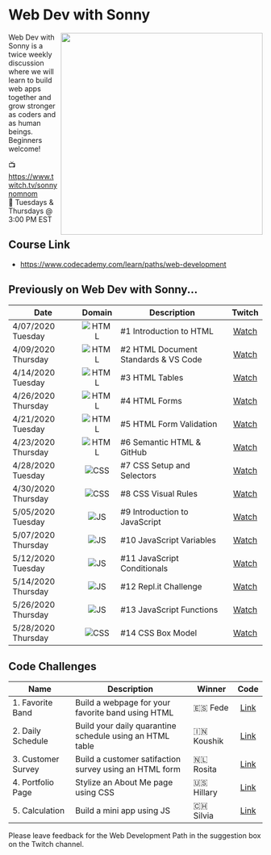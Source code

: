 # Web Dev with Sonny

<a href="https://www.codecademy.com" target="_blank"><img src="https://github.com/sonnynomnom/web-dev-with-sonny/blob/master/logo.png" align="right" width=400;></a>

Web Dev with Sonny is a twice weekly discussion where we will learn to build web apps together and grow stronger as coders and as human beings. Beginners welcome!

📺 https://www.twitch.tv/sonnynomnom <br>
📆 Tuesdays & Thursdays @ 3:00 PM EST

## Course Link

- https://www.codecademy.com/learn/paths/web-development

## Previously on Web Dev with Sonny...

| Date | Domain | Description | Twitch |
| --- | :---: | --- |:---:|
| 4/07/2020 Tuesday | ![HTML](https://github.com/sonnynomnom/web-dev-with-sonny/blob/master/html.png) | #1 Introduction to HTML | [Watch](https://www.twitch.tv/videos/586254495?collection=8sq6CqKWAxaitw) |
| 4/09/2020 Thursday | ![HTML](https://github.com/sonnynomnom/web-dev-with-sonny/blob/master/html.png) | #2 HTML Document Standards & VS Code| [Watch](https://www.twitch.tv/videos/591215784?collection=8sq6CqKWAxaitw) |
| 4/14/2020 Tuesday | ![HTML](https://github.com/sonnynomnom/web-dev-with-sonny/blob/master/html.png) | #3 HTML Tables | [Watch](https://www.twitch.tv/videos/592993926?collection=8sq6CqKWAxaitw) | 
| 4/26/2020 Thursday | ![HTML](https://github.com/sonnynomnom/web-dev-with-sonny/blob/master/html.png) | #4 HTML Forms | [Watch](https://www.twitch.tv/videos/594051849?collection=8sq6CqKWAxaitw) |
| 4/21/2020 Tuesday | ![HTML](https://github.com/sonnynomnom/web-dev-with-sonny/blob/master/html.png) | #5 HTML Form Validation | [Watch](https://www.twitch.tv/videos/600059918?collection=8sq6CqKWAxaitw) |
| 4/23/2020 Thursday | ![HTML](https://github.com/sonnynomnom/web-dev-with-sonny/blob/master/html.png) | #6 Semantic HTML & GitHub | [Watch](https://www.twitch.tv/videos/600059918?collection=8sq6CqKWAxaitw) |
| 4/28/2020 Tuesday | ![CSS](https://github.com/sonnynomnom/web-dev-with-sonny/blob/master/css.png) | #7 CSS Setup and Selectors | [Watch](https://www.twitch.tv/videos/613063611) | 
| 4/30/2020 Thursday | ![CSS](https://github.com/sonnynomnom/web-dev-with-sonny/blob/master/css.png) | #8 CSS Visual Rules | [Watch](https://www.twitch.tv/videos/613084168) | 
| 5/05/2020 Tuesday | ![JS](https://github.com/sonnynomnom/web-dev-with-sonny/blob/master/js.png) | #9 Introduction to JavaScript | [Watch](https://www.twitch.tv/videos/613142380) | 
| 5/07/2020 Thursday | ![JS](https://github.com/sonnynomnom/web-dev-with-sonny/blob/master/js.png) | #10 JavaScript Variables | [Watch](https://www.twitch.tv/videos/614204251) | 
| 5/12/2020 Tuesday | ![JS](https://github.com/sonnynomnom/web-dev-with-sonny/blob/master/js.png) | #11 JavaScript Conditionals | [Watch](https://www.twitch.tv/videos/622181992) | 
| 5/14/2020 Thursday | ![JS](https://github.com/sonnynomnom/web-dev-with-sonny/blob/master/js.png) | #12 Repl.it Challenge | [Watch](https://www.twitch.tv/videos/622214602) | 
| 5/26/2020 Thursday | ![JS](https://github.com/sonnynomnom/web-dev-with-sonny/blob/master/js.png) | #13 JavaScript Functions | [Watch](https://www.twitch.tv/videos/637071487) | 
| 5/28/2020 Thursday | ![CSS](https://github.com/sonnynomnom/web-dev-with-sonny/blob/master/css.png) | #14 CSS Box Model | [Watch](https://www.twitch.tv/videos/637616233) | 

## Code Challenges

| Name | Description | Winner | Code |
| --- | --- | --- |:---:|
| 1. Favorite Band | Build a webpage for your favorite band using HTML | 🇪🇸 Fede | [Link](https://github.com/sonnynomnom/web-dev-with-sonny/blob/master/code-challenges/1-favorite-band/main.html) | 
| 2. Daily Schedule | Build your daily quarantine schedule using an HTML table | 🇮🇳 Koushik | [Link](https://github.com/sonnynomnom/web-dev-with-sonny/blob/master/code-challenges/2-daily-schedule/koushik-schedule/daily_routine.html) |
| 3. Customer Survey | Build a customer satifaction survey using an HTML form | 🇳🇱 Rosita | [Link](https://github.com/sonnynomnom/web-dev-with-sonny/tree/master/code-challenges/3-customer-survey) |
| 4. Portfolio Page | Stylize an About Me page using CSS | 🇺🇸 Hillary | [Link](https://github.com/sonnynomnom/web-dev-with-sonny/tree/master/code-challenges/4-porfolio-page) |
| 5. Calculation | Build a mini app using JS | 🇨🇭 Silvia | [Link](https://github.com/sonnynomnom/web-dev-with-sonny/tree/master/code-challenges/5-calculation) |

Please leave feedback for the Web Development Path in the suggestion box on the Twitch channel.
